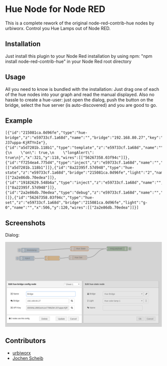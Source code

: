 # Hue Node for Node RED
This is a complete rework of the original node-red-contrib-hue nodes by urbiworx.
Control you Hue Lamps out of Node RED.

## Installation
Just install this plugin to your Node Red installation by using npm: "npm install node-red-contrib-hue" in your Node Red root directory

## Usage
All you need to know is bundled with the installation: Just drag one of each of the hue nodes into your graph and read the manual displayed. Also no hassle to create a hue-user: just open the dialog, push the button on the bridge, select the hue server (is auto-discovered) and you are good to go.

## Example

```
[{"id":"215081ca.0d96fe","type":"hue-bridge","z":"e59733cf.1a68d","name":"","bridge":"192.168.80.27","key":"40rl4NLU88GwXczo7786tZM-J37uppa-KjRTYnIe"},{"id":"a5d7201b.118b1","type":"template","z":"e59733cf.1a68d","name":"","field":"payload","fieldType":"msg","format":"json","syntax":"mustache","template":"{\n    \"on\": true,\n    \"longAlert\": true\n}","x":321,"y":118,"wires":[["56267358.03f94c"]]},{"id":"f7254ea4.775d4","type":"inject","z":"e59733cf.1a68d","name":"","topic":"","payload":"","payloadType":"str","repeat":"","crontab":"","once":false,"x":152,"y":119,"wires":[["a5d7201b.118b1"]]},{"id":"8a22395f.57d948","type":"hue-state","z":"e59733cf.1a68d","bridge":"215081ca.0d96fe","light":"2","name":"","x":503,"y":55,"wires":[["2a2e86db.70edea"]]},{"id":"19182629.548b6a","type":"inject","z":"e59733cf.1a68d","name":"","topic":"","payload":"","payloadType":"str","repeat":"","crontab":"","once":false,"x":165,"y":65,"wires":[["8a22395f.57d948"]]},{"id":"2a2e86db.70edea","type":"debug","z":"e59733cf.1a68d","name":"","active":true,"console":"false","complete":"false","x":755,"y":55,"wires":[]},{"id":"56267358.03f94c","type":"hue-set","z":"e59733cf.1a68d","bridge":"215081ca.0d96fe","light":"g-0","name":"","x":506,"y":120,"wires":[["2a2e86db.70edea"]]}]
```

## Screenshots

Dialog:

![Dialog](./docs/dialog.png)

## Contributors
- [urbiworx](https://github.com/urbiworx)
- [Jochen Scheib](https://github.com/mapero)
